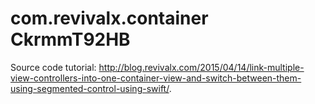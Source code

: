 # com.revivalx.container CkrmmT92HB
Source code tutorial: http://blog.revivalx.com/2015/04/14/link-multiple-view-controllers-into-one-container-view-and-switch-between-them-using-segmented-control-using-swift/.
